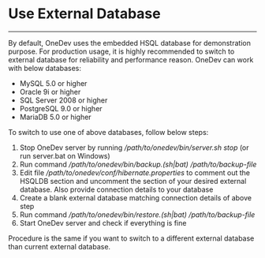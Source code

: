 # Use External Database
----------------------------

By default, OneDev uses the embedded HSQL database for demonstration purpose. For production usage, it is highly recommended to switch to external database for reliability and performance reason. OneDev can work with below databases:
* MySQL 5.0 or higher
* Oracle 9i or higher
* SQL Server 2008 or higher
* PostgreSQL 9.0 or higher
* MariaDB 5.0 or higher

To switch to use one of above databases, follow below steps:

1. Stop OneDev server by running _/path/to/onedev/bin/server.sh stop_ (or run server.bat on Windows)
1. Run command _/path/to/onedev/bin/backup.(sh|bat) /path/to/backup-file_ 
1. Edit file _/path/to/onedev/conf/hibernate.properties_ to comment out the HSQLDB section and uncomment the section of your desired external database. Also provide connection details to your database
1. Create a blank external database matching connection details of above step
1. Run command _/path/to/onedev/bin/restore.(sh|bat) /path/to/backup-file_
1. Start OneDev server and check if everything is fine

Procedure is the same if you want to switch to a different external database than current external database.